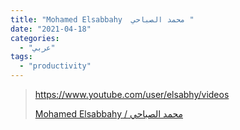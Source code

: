 ```yaml
---
title: "Mohamed Elsabbahy  محمد الصباحي "
date: "2021-04-18"
categories:
  - "عربي"
tags:
  - "productivity"
---
```


> https://www.youtube.com/user/elsabhy/videos
>
> [Mohamed Elsabbahy / محمد الصباحي ](https://www.youtube.com/user/elsabhy/videos)
